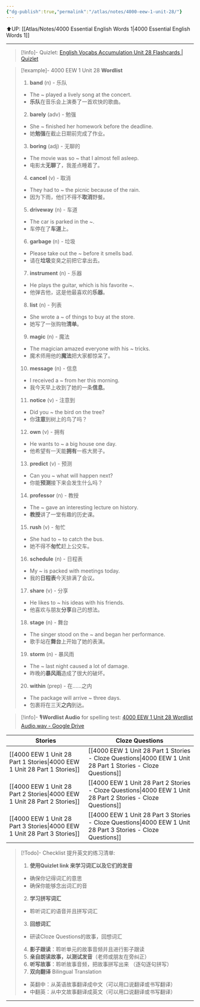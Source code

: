 ```yaml
---
{"dg-publish":true,"permalink":"/atlas/notes/4000-eew-1-unit-28/"}
---
```


⬆️UP: [[Atlas/Notes/4000 Essential English Words 1\|4000 Essential English Words 1]]

---
> [!info]- Quizlet: [English Vocabs Accumulation Unit 28 Flashcards | Quizlet](https://quizlet.com/my/973959344/english-vocabs-accumulation-unit-28-flash-cards/?i=1vbzw5&x=1jqt)


> [!example]- 4000 EEW 1 Unit 28 **Wordlist**
> 1. **band** (n) - 乐队  
> 	- The ~ played a lively song at the concert.  
> 	- **乐队**在音乐会上演奏了一首欢快的歌曲。  
> 2. **barely** (adv) - 勉强  
> 	- She ~ finished her homework before the deadline.  
> 	- 她**勉强**在截止日期前完成了作业。  
> 3. **boring** (adj) - 无聊的  
> 	- The movie was so ~ that I almost fell asleep.  
> 	- 电影太**无聊**了，我差点睡着了。  
> 4. **cancel** (v) - 取消  
> 	- They had to ~ the picnic because of the rain.  
> 	- 因为下雨，他们不得不**取消**野餐。  
> 5. **driveway** (n) - 车道  
> 	- The car is parked in the ~.  
> 	- 车停在了**车道**上。  
> 6. **garbage** (n) - 垃圾  
> 	- Please take out the ~ before it smells bad.  
> 	- 请在**垃圾**变臭之前把它拿出去。  
> 7. **instrument** (n) - 乐器  
> 	- He plays the guitar, which is his favorite ~.  
> 	- 他弹吉他，这是他最喜欢的**乐器**。  
> 8. **list** (n) - 列表  
> 	- She wrote a ~ of things to buy at the store.  
> 	- 她写了一张购物**清单**。  
> 9. **magic** (n) - 魔法  
> 	- The magician amazed everyone with his ~ tricks.  
> 	- 魔术师用他的**魔法**把大家都惊呆了。  
> 10. **message** (n) - 信息  
> 	- I received a ~ from her this morning.  
> 	- 我今天早上收到了她的一条**信息**。  
> 11. **notice** (v) - 注意到  
> 	- Did you ~ the bird on the tree?  
> 	- 你**注意**到树上的鸟了吗？  
> 12. **own** (v) - 拥有  
> 	- He wants to ~ a big house one day.  
> 	- 他希望有一天能**拥有**一栋大房子。  
> 13. **predict** (v) - 预测  
> 	- Can you ~ what will happen next?  
> 	- 你能**预测**接下来会发生什么吗？  
> 14. **professor** (n) - 教授  
> 	- The ~ gave an interesting lecture on history.  
> 	- **教授**讲了一堂有趣的历史课。  
> 15. **rush** (v) - 匆忙  
> 	- She had to ~ to catch the bus.  
> 	- 她不得不**匆忙**赶上公交车。  
> 16. **schedule** (n) - 日程表  
> 	- My ~ is packed with meetings today.  
> 	- 我的**日程表**今天排满了会议。  
> 17. **share** (v) - 分享  
> 	- He likes to ~ his ideas with his friends.  
> 	- 他喜欢与朋友**分享**自己的想法。  
> 18. **stage** (n) - 舞台  
> 	- The singer stood on the ~ and began her performance.  
> 	- 歌手站在**舞台**上开始了她的表演。  
> 19. **storm** (n) - 暴风雨  
> 	- The ~ last night caused a lot of damage.  
> 	- 昨晚的**暴风雨**造成了很大的破坏。  
> 20. **within** (prep) - 在……之内  
> 	- The package will arrive ~ three days.  
> 	- 包裹将在三天**之内**到达。  

> [!info]- 🎙️**Wordlist Audio** for spelling test: [4000 EEW 1 Unit 28 Wordlist Audio.wav - Google Drive](https://drive.google.com/file/d/1tpRFo7pWsSpfLh4Gr_GZFfmhpjWj24bk/view?usp=drive_link)

| Stories                               | Cloze Questions                                         |
| ------------------------------------- | ------------------------------------------------------- |
| [[4000 EEW 1 Unit 28 Part 1 Stories\|4000 EEW 1 Unit 28 Part 1 Stories]] | [[4000 EEW 1 Unit 28 Part 1 Stories - Cloze Questions\|4000 EEW 1 Unit 28 Part 1 Stories - Cloze Questions]] |
| [[4000 EEW 1 Unit 28 Part 2 Stories\|4000 EEW 1 Unit 28 Part 2 Stories]] | [[4000 EEW 1 Unit 28 Part 2 Stories - Cloze Questions\|4000 EEW 1 Unit 28 Part 2 Stories - Cloze Questions]] |
| [[4000 EEW 1 Unit 28 Part 3 Stories\|4000 EEW 1 Unit 28 Part 3 Stories]] | [[4000 EEW 1 Unit 28 Part 3 Stories - Cloze Questions\|4000 EEW 1 Unit 28 Part 3 Stories - Cloze Questions]] |

> [!Todo]- Checklist 提升英文的练习清单:
> 1. **使用Quizlet link 来学习词汇以及它们的发音** 
>	- 确保你记得词汇的意思 
>	- 确保你能够念出词汇的音 
> 2. **学习拼写词汇** 
>	- 聆听词汇的语音并且拼写词汇 
> 3. **回想词汇**
>	- 研读Cloze Questions的故事，回想词汇 
> 4. **影子跟读**：聆听单元的故事音频并且进行影子跟读 
> 5. **亲自朗读故事，以测试发音**（老师或朋友在旁纠正）
> 6. **听写故事**：聆听故事音频，把故事拼写出来 （逐句逐句拼写）
> 7. **双向翻译** Bilingual Translation 
>	- 英翻中：从英语故事翻译成中文（可以用口说翻译或书写翻译）
>	- 中翻英：从中文故事翻译成英文（可以用口说翻译或书写翻译）

---
